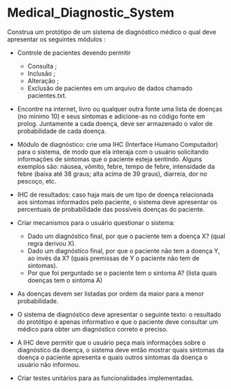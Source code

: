 # Medical_Diagnostic_System

Construa um protótipo de um sistema de diagnóstico médico o qual deve apresentar os seguintes módulos :

- Controle de pacientes devendo permitir
  - Consulta ;
  - Inclusão ;
  - Alteração ;
  - Exclusão de pacientes em um arquivo de dados chamado pacientes.txt.

- Encontre na internet, livro ou qualquer outra fonte uma lista de doenças (no mínimo 10) e seus sintomas e adicione-as no código fonte em prolog. Juntamente a cada doença, deve ser armazenado o valor de probabilidade de cada doença. 

- Módulo de diagnóstico: crie uma IHC (Interface Humano Computador) para o sistema, de modo que ela interaja com o usuário solicitando informações de sintomas que o paciente esteja sentindo. Alguns exemplos são: náusea, vômito, febre, tempo de febre, intensidade da febre (baixa até 38 graus; alta acima de 39 graus), diarreia, dor no pescoço, etc.

- IHC de resultados: caso haja mais de um tipo de doença relacionada aos sintomas informados pelo paciente, o sistema deve apresentar os percentuais de probabilidade das possíveis doenças do paciente.

- Criar mecanismos para o usuário questionar o sistema:
  - Dado um diagnóstico final, por que o paciente tem a doença X? (qual regra derivou X).
  - Dado um diagnóstico final, por que o paciente não tem a doença Y, ao invés da X? (quais premissas de Y o paciente não tem de sintomas).
  - Por que foi perguntado se o paciente tem o sintoma A? (lista quais doenças tem o sintoma A)

- As doenças devem ser listadas por ordem da maior para a menor probabilidade.

- O sistema de diagnóstico deve apresentar o seguinte texto: o resultado do protótipo é apenas informativo e que o paciente deve consultar um médico para obter um diagnóstico correto e preciso.

- A IHC deve permitir que o usuário peça mais informações sobre o diagnóstico da doença, o sistema deve então mostrar quais sintomas da doença o paciente apresenta e quais outros sintomas da doença o usuário não informou.

- Criar testes unitários para as funcionalidades implementadas.
